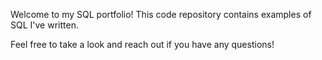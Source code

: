 Welcome to my SQL portfolio! This code repository contains examples of SQL I've written. 

Feel free to take a look and reach out if you have any questions!
